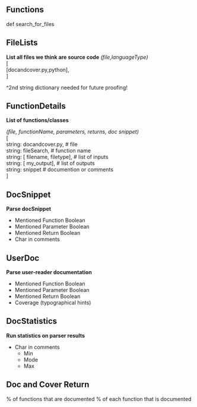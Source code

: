## Functions

def search_for_files

## FileLists
**List all files we think are source code**
*(file,languageType)*  
[  
[docandcover.py,python],  
]  
	
 ^2nd string dictionary needed for future proofing!
 
## FunctionDetails
**List of functions/classes**

*(file, functionName, parameters, returns, doc snippet)*    
[  
string: docandcover.py, # file  
string: fileSearch, # function name  
string: [ filename, filetype], # list of inputs  
string: [ my_output], # list of outputs  
string: snippet # documention or comments  
]  

## DocSnippet
**Parse docSnippet**

+ Mentioned Function Boolean
+ Mentioned Parameter Boolean
+ Mentioned Return Boolean
+ Char in comments

## UserDoc
**Parse user-reader documentation**

+ Mentioned Function Boolean
+ Mentioned Parameter Boolean
+ Mentioned Return Boolean
+ Coverage (typographical hints)
	
## DocStatistics
**Run statistics on parser results**

+ Char in comments
	+ Min
	+ Mode
	+ Max

## Doc and Cover Return
% of functions that are documented
% of each function that is documented
